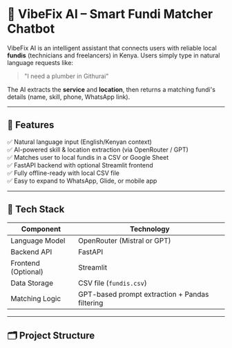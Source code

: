 # 🔧 VibeFix AI – Smart Fundi Matcher Chatbot

VibeFix AI is an intelligent assistant that connects users with reliable local **fundis** (technicians and freelancers) in Kenya. Users simply type in natural language requests like:

> "I need a plumber in Githurai"

The AI extracts the **service** and **location**, then returns a matching fundi's details (name, skill, phone, WhatsApp link).

---

## 🚀 Features

✅ Natural language input (English/Kenyan context)  
✅ AI-powered skill & location extraction (via OpenRouter / GPT)  
✅ Matches user to local fundis in a CSV or Google Sheet  
✅ FastAPI backend with optional Streamlit frontend  
✅ Fully offline-ready with local CSV file  
✅ Easy to expand to WhatsApp, Glide, or mobile app

---

## 🧠 Tech Stack

| Component       | Technology           |
|----------------|----------------------|
| Language Model  | OpenRouter (Mistral or GPT)  
| Backend API     | FastAPI  
| Frontend (Optional) | Streamlit  
| Data Storage    | CSV file (`fundis.csv`)  
| Matching Logic  | GPT-based prompt extraction + Pandas filtering

---

## 🗂 Project Structure

